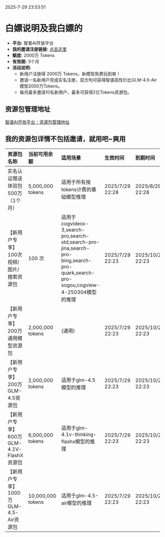 2025-7-29 23:53:51
# 白嫖说明及我白嫖的

- **平台:** 智普AI开放平台
- **我的邀请注册链接:** [点击这里](https://www.bigmodel.cn/invite?icode=x8lF7NKzY%2B5LTsN4htQ3QGczbXFgPRGIalpycrEwJ28%3D)
- **额度:** 2000万 Tokens
- **有效期:** 3个月
- **活动说明:**
  - 新用户注册得 2000万 Tokens，新模型免费玩到爽！
  - 邀请一名新用户完成实名注册，双方均可获得智谱高性价比GLM-4.5-Air 模型2000万Tokens。
  - 每月最多邀请10名新用户，最多可获得2亿Tokens资源包。

## 资源包管理地址

[智谱AI开放平台：资源包管理地址](https://open.bigmodel.cn/finance/resourcepack)

## 我的资源包详情不包括邀请，就用吧~爽用

| 资源包名称 | 当前可用余额 | 适用场景 | 生效时间 | 到期时间 |
| :--- | :--- | :--- | :--- | :--- |
| 实名认证赠送体验包 500万（1个月） | 5,000,000 tokens | 适用于所有按tokens计费的基础模型推理 | 2025/7/29 22:28 | 2025/8/29 22:28 |
| 【新用户专享】100次视频/图片/搜索资源包 | 100 次 | 适用于cogvideox-3,search-pro,search-std,search-pro-jina,search-pro-bing,search-pro-quark,search-pro-sogou,cogview-4-250304模型的推理 | 2025/7/29 22:23 | 2025/10/29 22:23 |
| 【新用户专享】200万通用模型资源包 | 2,000,000 tokens | (通用) | 2025/7/29 22:23 | 2025/10/29 22:23 |
| 【新用户专享】200万GLM-4.5资源包 | 2,000,000 tokens | 适用于glm-4.5模型的推理 | 2025/7/29 22:23 | 2025/10/29 22:23 |
| 【新用户专享】600万GLM-4.1V-FlashX资源包 | 6,000,000 tokens | 适用于glm-4.1v-thinking-flashx模型的推理 | 2025/7/29 22:23 | 2025/10/29 22:23 |
| 【新用户专享】1000万GLM-4.5-Air资源包 | 10,000,000 tokens | 适用于glm-4.5-air模型的推理 | 2025/7/29 22:23 | 2025/10/29 22:23 |
